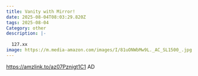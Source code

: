 ```yaml
---
title: Vanity with Mirror!
date: 2025-08-04T08:03:29.820Z
tags: 2025-08-04
Category: other
description: |-
  
  127.xx
image: https://m.media-amazon.com/images/I/81uONWbMw9L._AC_SL1500_.jpg
---
```

https://amzlink.to/az07Pznigt1C1
AD
